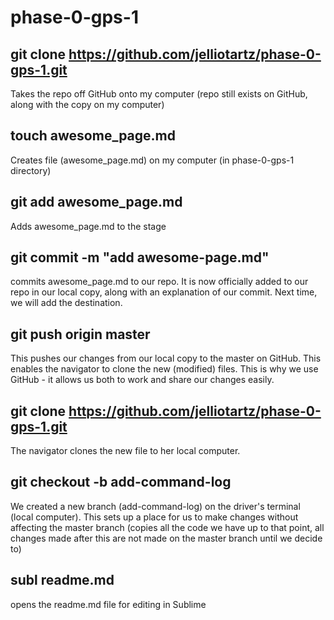# phase-0-gps-1

## git clone https://github.com/jelliotartz/phase-0-gps-1.git

Takes the repo off GitHub onto my computer (repo still exists on GitHub, along with the copy on my computer)

## touch awesome_page.md

Creates file (awesome_page.md) on my computer (in phase-0-gps-1 directory)

## git add awesome_page.md

Adds awesome_page.md to the stage

## git commit -m "add awesome-page.md"

commits awesome_page.md to our repo. It is now officially added to our repo in our local copy, along with an explanation of our commit. Next time, we will add the destination.

## git push origin master

This pushes our changes from our local copy to the master on GitHub. This enables the navigator to clone the new (modified) files. This is why we use GitHub - it allows us both to work and share our changes easily.

## git clone https://github.com/jelliotartz/phase-0-gps-1.git

The navigator clones the new file to her local computer.

## git checkout -b add-command-log

We created a new branch (add-command-log) on the driver's terminal (local computer). This sets up a place for us to make changes without affecting the master branch (copies all the code we have up to that point, all changes made after this are not made on the master branch until we decide to)

## subl readme.md

opens the readme.md file for editing in Sublime

